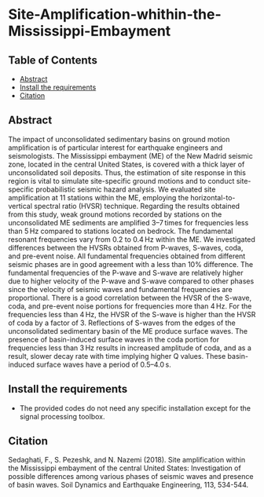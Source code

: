# Site-Amplification-whithin-the-Mississippi-Embayment

## Table of Contents

+ [Abstract](#abstract)
+ [Install the requirements](#install)
+ [Citation](#citation)


## Abstract <a name = "abstract"></a>
The impact of unconsolidated sedimentary basins on ground motion amplification is of particular interest for earthquake engineers and seismologists. The Mississippi embayment (ME) of the New Madrid seismic zone, located in the central United States, is covered with a thick layer of unconsolidated soil deposits. Thus, the estimation of site response in this region is vital to simulate site-specific ground motions and to conduct site-specific probabilistic seismic hazard analysis. We evaluated site amplification at 11 stations within the ME, employing the horizontal-to-vertical spectral ratio (HVSR) technique.
Regarding the results obtained from this study, weak ground motions recorded by stations on the unconsolidated ME sediments are amplified 3–7 times for frequencies less than 5 Hz compared to stations located on bedrock. The fundamental resonant frequencies vary from 0.2 to 0.4 Hz within the ME. We investigated differences between the HVSRs obtained from P-waves, S-waves, coda, and pre-event noise. All fundamental frequencies obtained from different seismic phases are in good agreement with a less than 10% difference. The fundamental frequencies of the P-wave and S-wave are relatively higher due to higher velocity of the P-wave and S-wave compared to other phases since the velocity of seismic waves and fundamental frequencies are proportional. There is a good correlation between the HVSR of the S-wave, coda, and pre-event noise portions for frequencies more than 4 Hz. For the frequencies less than 4 Hz, the HVSR of the S-wave is higher than the HVSR of coda by a factor of 3. Reflections of S-waves from the edges of the unconsolidated sedimentary basin of the ME produce surface waves. The presence of basin-induced surface waves in the coda portion for frequencies less than 3 Hz results in increased amplitude of coda, and as a result, slower decay rate with time implying higher Q values. These basin-induced surface waves have a period of 0.5–4.0 s. 

## Install the requirements <a name = "install"></a>
* The provided codes do not need any specific installation except for the signal processing toolbox.

## Citation <a name = "citation"></a>
Sedaghati, F., S. Pezeshk, and N. Nazemi (2018). Site amplification within the Mississippi embayment of the central United States: Investigation of possible differences among various phases of seismic waves and presence of basin waves. Soil Dynamics and Earthquake Engineering, 113, 534-544.
